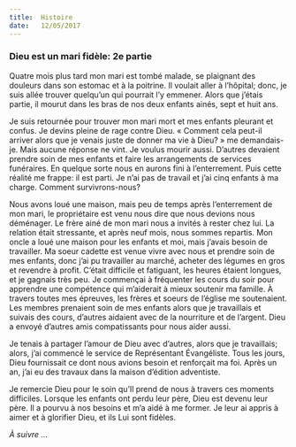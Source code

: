 ```yaml
---
title:  Histoire
date:   12/05/2017
---
```


### Dieu est un mari fidèle: 2e partie

Quatre mois plus tard mon mari est tombé malade, se plaignant des douleurs dans son estomac et à la  poitrine. Il voulait aller à l’hôpital; donc, je suis allée trouver quelqu’un qui pourrait l’y emmener. Alors que j’étais partie, il mourut dans les bras de nos deux enfants ainés, sept et huit ans. 

Je suis retournée pour trouver mon mari mort et mes enfants pleurant et confus. Je devins pleine de rage contre  Dieu. « Comment cela peut-il arriver alors que je venais juste de donner ma vie à Dieu? » me demandais-je.  Mais aucune réponse ne vint. Je voulus mourir aussi. D’autres devaient prendre soin de mes enfants et faire les  arrangements de services funéraires. En quelque sorte nous en aurons fini à l’enterrement. Puis cette réalité me  frappe: il est parti. Je n’ai pas de travail et j’ai cinq enfants à ma charge. Comment survivrons-nous? 

Nous avons loué une maison, mais peu de temps après l’enterrement de mon mari, le propriétaire est venu  nous dire que nous devions nous déménager. Le frère ainé de mon mari nous a invités à rester chez lui. La  relation était stressante, et après neuf mois, nous sommes repartis. Mon oncle a loué une maison pour les  enfants et moi, mais j’avais besoin de travailler. Ma soeur cadette est venue vivre avec nous et prendre soin de  mes enfants, donc j’ai pu travailler au marché, acheter des légumes en gros et revendre à profit. C’était difficile  et fatiguant, les heures étaient longues, et je gagnais très peu. Je commençai à fréquenter les cours du soir  pour apprendre une compétence qui m’aiderait à mieux soutenir ma famille. À travers toutes mes épreuves, les frères et soeurs de l’église me soutenaient. Les membres prenaient soin de mes enfants alors que je travaillais  et suivais des cours, d’autres aidaient avec de la nourriture et de l’argent. Dieu a envoyé d’autres amis  compatissants pour nous aider aussi. 

Je tenais à partager l’amour de Dieu avec d’autres, alors que je travaillais; alors, j’ai commencé le service de  Représentant Évangéliste. Tous les jours, Dieu fournissait ce dont nous avions besoin et renforçait ma foi. Après  un an, j’ai eu des travaux dans la maison d’édition adventiste.

Je remercie Dieu pour le soin qu’Il prend de nous à travers ces moments difficiles. Lorsque les enfants ont  perdu leur père, Dieu est devenu leur père. Il a pourvu à nos besoins et m’a aidé à me former. Je leur ai appris à  aimer et à glorifier Dieu, et ils Lui sont fidèles. 

*À suivre …*